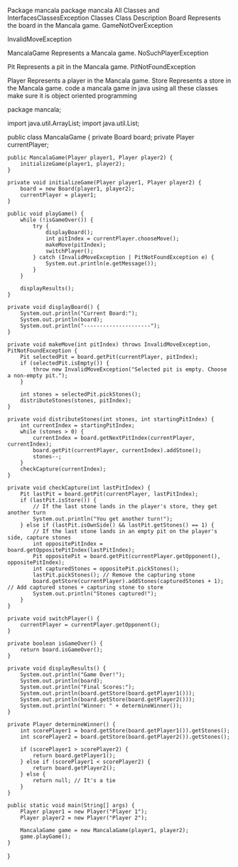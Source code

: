 Package mancala
package mancala
All Classes and InterfacesClassesException Classes
Class
Description
Board
Represents the board in the Mancala game.
GameNotOverException
 
InvalidMoveException
 
MancalaGame
Represents a Mancala game.
NoSuchPlayerException
 
Pit
Represents a pit in the Mancala game.
PitNotFoundException
 
Player
Represents a player in the Mancala game.
Store
Represents a store in the Mancala game.
code a mancala game in java using all these classes
make sure it is object oriented programming


package mancala;

import java.util.ArrayList;
import java.util.List;

public class MancalaGame {
    private Board board;
    private Player currentPlayer;

    public MancalaGame(Player player1, Player player2) {
        initializeGame(player1, player2);
    }

    private void initializeGame(Player player1, Player player2) {
        board = new Board(player1, player2);
        currentPlayer = player1;
    }

    public void playGame() {
        while (!isGameOver()) {
            try {
                displayBoard();
                int pitIndex = currentPlayer.chooseMove();
                makeMove(pitIndex);
                switchPlayer();
            } catch (InvalidMoveException | PitNotFoundException e) {
                System.out.println(e.getMessage());
            }
        }

        displayResults();
    }

    private void displayBoard() {
        System.out.println("Current Board:");
        System.out.println(board);
        System.out.println("---------------------");
    }

    private void makeMove(int pitIndex) throws InvalidMoveException, PitNotFoundException {
        Pit selectedPit = board.getPit(currentPlayer, pitIndex);
        if (selectedPit.isEmpty()) {
            throw new InvalidMoveException("Selected pit is empty. Choose a non-empty pit.");
        }

        int stones = selectedPit.pickStones();
        distributeStones(stones, pitIndex);
    }

    private void distributeStones(int stones, int startingPitIndex) {
        int currentIndex = startingPitIndex;
        while (stones > 0) {
            currentIndex = board.getNextPitIndex(currentPlayer, currentIndex);
            board.getPit(currentPlayer, currentIndex).addStone();
            stones--;
        }
        checkCapture(currentIndex);
    }

    private void checkCapture(int lastPitIndex) {
        Pit lastPit = board.getPit(currentPlayer, lastPitIndex);
        if (lastPit.isStore()) {
            // If the last stone lands in the player's store, they get another turn
            System.out.println("You get another turn!");
        } else if (lastPit.isOwnSide() && lastPit.getStones() == 1) {
            // If the last stone lands in an empty pit on the player's side, capture stones
            int oppositePitIndex = board.getOppositePitIndex(lastPitIndex);
            Pit oppositePit = board.getPit(currentPlayer.getOpponent(), oppositePitIndex);
            int capturedStones = oppositePit.pickStones();
            lastPit.pickStones(); // Remove the capturing stone
            board.getStore(currentPlayer).addStones(capturedStones + 1); // Add captured stones + capturing stone to store
            System.out.println("Stones captured!");
        }
    }

    private void switchPlayer() {
        currentPlayer = currentPlayer.getOpponent();
    }

    private boolean isGameOver() {
        return board.isGameOver();
    }

    private void displayResults() {
        System.out.println("Game Over!");
        System.out.println(board);
        System.out.println("Final Scores:");
        System.out.println(board.getStore(board.getPlayer1()));
        System.out.println(board.getStore(board.getPlayer2()));
        System.out.println("Winner: " + determineWinner());
    }

    private Player determineWinner() {
        int scorePlayer1 = board.getStore(board.getPlayer1()).getStones();
        int scorePlayer2 = board.getStore(board.getPlayer2()).getStones();

        if (scorePlayer1 > scorePlayer2) {
            return board.getPlayer1();
        } else if (scorePlayer1 < scorePlayer2) {
            return board.getPlayer2();
        } else {
            return null; // It's a tie
        }
    }

    public static void main(String[] args) {
        Player player1 = new Player("Player 1");
        Player player2 = new Player("Player 2");

        MancalaGame game = new MancalaGame(player1, player2);
        game.playGame();
    }
}
